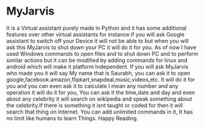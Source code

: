 # MyJarvis
It is a Virtual assistant purely made in Python and it has some additional features over other virtual assistants for instance if you will ask Google assistant to switch off your Device it will not be able to but when you will ask this MyJarvis to shut down your PC it will do it for you.
As of now I have used Windows commands to open files and to shut down PC and to perform similar actions but it can be modified by adding commands for linux and android which will
make it platform Independent.
If you will ask MyJarvis who made you it will say My name that is Saurabh, you can ask it to open google,facebook.amazon,flipkart,snapdeal,music,videos,etc. It will do it for you and you can even ask it to calculate I mean any number and any operation it will do it for you, You can ask it the time,date and day and even about any celebrity it will search on wikipedia and speak something about the celebrity.If there is something it isnt taught or coded for then it will search that thing on Internet.
You can add unlimited commands in it, It has no limit like humans to learn Things.
Happy Reading.
